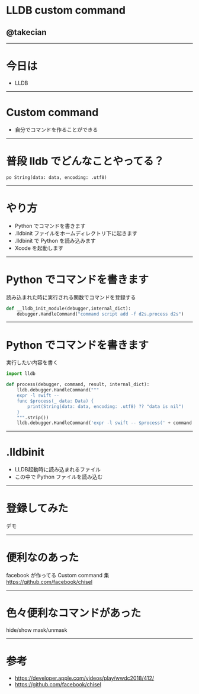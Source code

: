 # LLDB custom command

## @takecian

---

# 今日は

* LLDB

---

# Custom command

- 自分でコマンドを作ることができる

---

# 普段 lldb でどんなことやってる？

```
po String(data: data, encoding: .utf8)
```

---

# やり方

- Python でコマンドを書きます
- .lldbinit ファイルをホームディレクトリ下に起きます
- .lldbinit で Python を読み込みます
- Xcode を起動します

---

# Python でコマンドを書きます

読み込まれた時に実行される関数でコマンドを登録する

```python
def __lldb_init_module(debugger,internal_dict):
    debugger.HandleCommand("command script add -f d2s.process d2s")
```

---
# Python でコマンドを書きます

実行したい内容を書く

```python
import lldb

def process(debugger, command, result, internal_dict):
    lldb.debugger.HandleCommand("""
    expr -l swift --
    func $process(_ data: Data) {
        print(String(data: data, encoding: .utf8) ?? "data is nil")
    }
    """.strip())
    lldb.debugger.HandleCommand('expr -l swift -- $process(' + command + ')')

```
---

# .lldbinit

* LLDB起動時に読み込まれるファイル
* この中で Python ファイルを読み込む

---

# 登録してみた

デモ

---

# 便利なのあった

facebook が作ってる Custom command 集
https://github.com/facebook/chisel

---

# 色々便利なコマンドがあった

hide/show
mask/unmask

---

# 参考

- https://developer.apple.com/videos/play/wwdc2018/412/
- https://github.com/facebook/chisel
